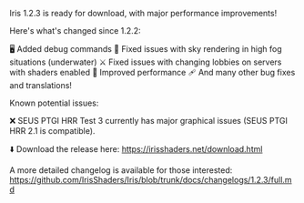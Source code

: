 Iris 1.2.3 is ready for download, with major performance improvements!

Here's what's changed since 1.2.2:

🖥️ Added debug commands
🌊 Fixed issues with sky rendering in high fog situations (underwater)
⚔️ Fixed issues with changing lobbies on servers with shaders enabled
🚤 Improved performance
🩹 And many other bug fixes and translations!

Known potential issues:

❌ SEUS PTGI HRR Test 3 currently has major graphical issues (SEUS PTGI HRR 2.1 is compatible).

⬇️ Download the release here: https://irisshaders.net/download.html

A more detailed changelog is available for those interested: https://github.com/IrisShaders/Iris/blob/trunk/docs/changelogs/1.2.3/full.md
